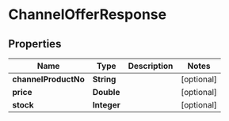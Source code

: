 
# ChannelOfferResponse

## Properties
Name | Type | Description | Notes
------------ | ------------- | ------------- | -------------
**channelProductNo** | **String** |  |  [optional]
**price** | **Double** |  |  [optional]
**stock** | **Integer** |  |  [optional]



